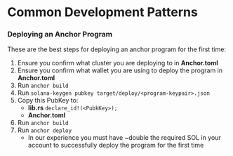 # Common Development Patterns

### Deploying an Anchor Program

These are the best steps for deploying an anchor program for the first time:

1. Ensure you confirm what cluster you are deploying to in **Anchor.toml**
2. Ensure you confirm what wallet you are using to deploy the program in **Anchor.toml**
3. Run `anchor build`
4. Run `solana-keygen pubkey target/deploy/<program-keypair>.json`
5. Copy this PubKey to:
   * **lib.rs** `declare_id!(<PubkKey>);`
   * **Anchor.toml**
6. Run `anchor build`
7. Run `anchor deploy`
   * In our experience you must have \~double the required SOL in your account to successfully deploy the program for the first time
